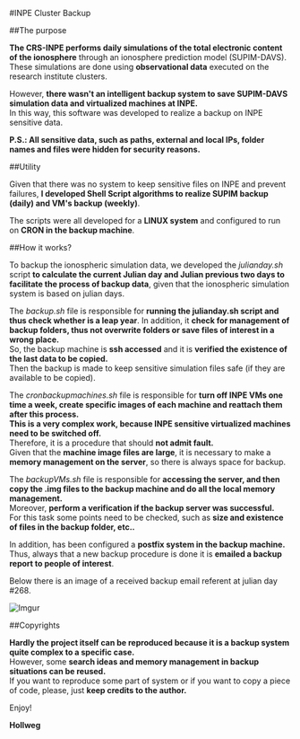#INPE Cluster Backup

##The purpose

**The CRS-INPE performs daily simulations of the total electronic content of the ionosphere** through an ionosphere prediction model (SUPIM-DAVS). </br>
These simulations are done using **observational data** executed on the research institute clusters. 

However, **there wasn't an intelligent backup system to save SUPIM-DAVS simulation data and virtualized machines at INPE.** </br>
In this way, this software was developed to realize a backup on INPE sensitive data.

**P.S.: All sensitive data, such as paths, external and local IPs, folder names and files were hidden for security reasons.**

##Utility

Given that there was no system to keep sensitive files on INPE and prevent failures, **I developed Shell Script algorithms to realize SUPIM backup (daily) and VM's backup (weekly)**.

The scripts were all developed for a **LINUX system** and configured to run on **CRON in the backup machine**. 

##How it works?

To backup the ionospheric simulation data, we developed the _julianday.sh_ script **to calculate the current Julian day and Julian previous two days to facilitate the process of backup data**, given that the ionospheric simulation system is based on julian days.

The _backup.sh_ file is responsible for **running the julianday.sh script and thus check whether is a leap year**. In addition, it **check for management of backup folders, thus not overwrite folders or save files of interest in a wrong place.** </br>
So, the backup machine is **ssh accessed** and it is **verified the existence of the last data to be copied.** </br>
Then the backup is made to keep sensitive simulation files safe (if they are available to be copied).

The _cronbackupmachines.sh_ file is responsible for **turn off INPE VMs one time a week, create specific images of each machine and reattach them after this process.** </br>
**This is a very complex work, because INPE sensitive virtualized machines need to be switched off.** </br>
Therefore, it is a procedure that should **not admit fault.** </br>
Given that the **machine image files are large**, it is necessary to make a **memory management on the server**, so there is always space for backup.

The _backupVMs.sh_ file is responsible for **accessing the server, and then copy the .img files to the backup machine and do all the local memory management.**</br>
Moreover, **perform a verification if the backup server was successful.** </br>
For this task some points need to be checked, such as **size and existence of files in the backup folder, etc..**

In addition, has been configured a **postfix system in the backup machine.** </br>
Thus, always that a new backup procedure is done it is **emailed a backup report to people of interest**.

Below there is an image of a received backup email referent at julian day #268.

![Imgur](http://i.imgur.com/mmyOUOk.png)


##Copyrights

**Hardly the project itself can be reproduced because it is a backup system quite complex to a specific case.** </br>
However, some **search ideas and memory management in backup situations can be reused.** </br>
If you want to reproduce some part of system or if you want to copy a piece of code, please, just **keep credits to the author.**


Enjoy!

**Hollweg**




